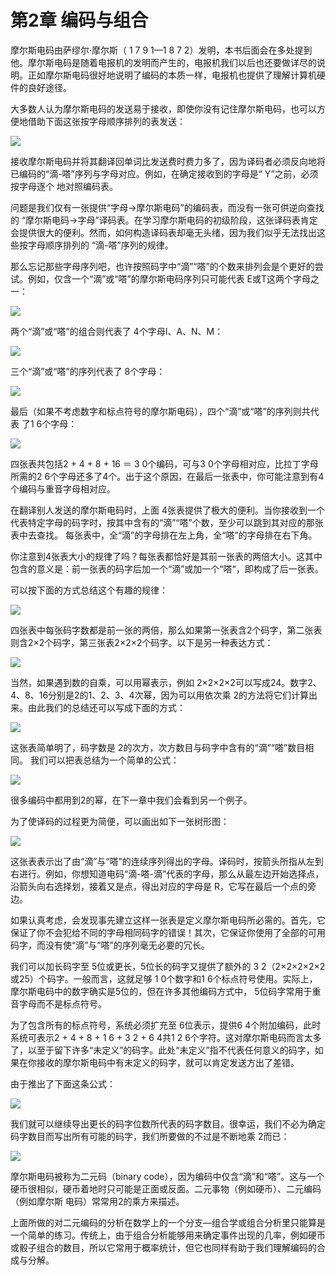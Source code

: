 # 第2章 编码与组合

摩尔斯电码由萨缪尔·摩尔斯（ 1 7 9 1—1 8 7 2）发明，本书后面会在多处提到他。摩尔斯电码是随着电报机的发明而产生的，电报机我们以后也还要做详尽的说明。正如摩尔斯电码很好地说明了编码的本质一样，电报机也提供了理解计算机硬件的良好途径。&#x20;

大多数人认为摩尔斯电码的发送易于接收，即使你没有记住摩尔斯电码，也可以方便地借助下面这张按字母顺序排列的表发送：

![](<.gitbook/assets/image (1) (1) (1).png>)

接收摩尔斯电码并将其翻译回单词比发送费时费力多了，因为译码者必须反向地将已编码的“滴-嗒”序列与字母对应。例如，在确定接收到的字母是“ Y”之前，必须按字母逐个 地对照编码表。&#x20;

问题是我们仅有一张提供“字母→摩尔斯电码”的编码表，而没有一张可供逆向查找的 “摩尔斯电码→字母”译码表。在学习摩尔斯电码的初级阶段，这张译码表肯定会提供很大的便利。然而，如何构造译码表却毫无头绪，因为我们似乎无法找出这些按字母顺序排列的 “滴-嗒”序列的规律。&#x20;

那么忘记那些字母序列吧，也许按照码字中“滴”“嗒”的个数来排列会是个更好的尝试。例如，仅含一个“滴”或“嗒”的摩尔斯电码序列只可能代表 E或T这两个字母之一：

![](<.gitbook/assets/image (6) (1).png>)

两个“滴”或“嗒”的组合则代表了 4个字母I、A、N、M：

![](<.gitbook/assets/image (11) (1) (1) (1).png>)

三个“滴”或“嗒”的序列代表了 8个字母：

![](<.gitbook/assets/image (3) (1) (1).png>)

最后（如果不考虑数字和标点符号的摩尔斯电码），四个“滴”或“嗒”的序列则共代表 了1 6个字母：

![](<.gitbook/assets/image (4) (1) (1) (1).png>)

四张表共包括2 + 4 + 8 + 16 ＝ 3 0个编码，可与3 0个字母相对应，比拉丁字母所需的2 6个字母还多了4个。出于这个原因，在最后一张表中，你可能注意到有4个编码与重音字母相对应。&#x20;

在翻译别人发送的摩尔斯电码时，上面 4张表提供了极大的便利。当你接收到一个代表特定字母的码字时，按其中含有的“滴”“嗒”个数，至少可以跳到其对应的那张表中去查找。 每张表中，全“滴”的字母排在左上角，全“嗒”的字母排在右下角。&#x20;

你注意到4张表大小的规律了吗？每张表都恰好是其前一张表的两倍大小。这其中包含的意义是：前一张表的码字后加一个“滴”或加一个“嗒“，即构成了后一张表。&#x20;

可以按下面的方式总结这个有趣的规律：

![](<.gitbook/assets/image (5) (1) (1).png>)

四张表中每张码字数都是前一张的两倍，那么如果第一张表含2个码字，第二张表则含2×2个码字，第三张表2×2×2个码字。以下是另一种表达方式：

![](<.gitbook/assets/image (2) (1).png>)

当然，如果遇到数的自乘，可以用幂表示，例如 2×2×2×2可以写成24。数字2、4、8、16分别是2的1、2、3、4次幂，因为可以用依次乘 2的方法将它们计算出来。由此我们的总结还可以写成下面的方式：

![](<.gitbook/assets/image (10) (1) (1).png>)

这张表简单明了，码字数是 2的次方，次方数目与码字中含有的“滴”“嗒”数目相同。 我们可以把表总结为一个简单的公式：

![](<.gitbook/assets/image (8) (1) (1) (1).png>)

很多编码中都用到2的幂，在下一章中我们会看到另一个例子。&#x20;

为了使译码的过程更为简便，可以画出如下一张树形图：

![](<.gitbook/assets/image (7) (1) (1) (1).png>)

这张表表示出了由“滴”与“嗒”的连续序列得出的字母。译码时，按箭头所指从左到右进行。例如，你想知道电码“滴-嗒-滴”代表的字母，那么从最左边开始选择点，沿箭头向右选择划，接着又是点，得出对应的字母是 R，它写在最后一个点的旁边。&#x20;

如果认真考虑，会发现事先建立这样一张表是定义摩尔斯电码所必需的。首先，它保证了你不会犯给不同的字母相同码字的错误！其次，它保证你使用了全部的可用码字，而没有使“滴”与“嗒”的序列毫无必要的冗长。&#x20;

我们可以加长码字至 5位或更长，5位长的码字又提供了额外的 3 2（2×2×2×2×2或25）个码字。一般而言，这就足够 1 0个数字和1 6个标点符号使用。实际上，摩尔斯电码中的数字确实是5位的，但在许多其他编码方式中， 5位码字常用于重音字母而不是标点符号。

为了包含所有的标点符号，系统必须扩充至 6位表示，提供6 4个附加编码，此时系统可表示2 + 4 + 8 + 1 6 + 3 2 + 6 4共1 2 6个字符。这对摩尔斯电码而言太多了，以至于留下许多“未定义”的码字。此处“未定义”指不代表任何意义的码字，如果在你接收的摩尔斯电码中有未定义的码字，就可以肯定发送方出了差错。&#x20;

由于推出了下面这条公式：

![](<.gitbook/assets/image (12) (1) (1) (1) (1).png>)

我们就可以继续导出更长的码字位数所代表的码字数目。很幸运，我们不必为确定码字数目而写出所有可能的码字，我们所要做的不过是不断地乘 2而已：

![](<.gitbook/assets/image (2) (1) (1).png>)

摩尔斯电码被称为二元码（binary code），因为编码中仅含“滴”和“嗒”。这与一个硬币很相似，硬币着地时只可能是正面或反面。二元事物（例如硬币）、二元编码（例如摩尔斯 电码）常常用2的乘方来描述。&#x20;

上面所做的对二元编码的分析在数学上的一个分支—组合学或组合分析里只能算是一个简单的练习。传统上，由于组合分析能够用来确定事件出现的几率，例如硬币或骰子组合的数目，所以它常用于概率统计，但它也同样有助于我们理解编码的合成与分解。

































